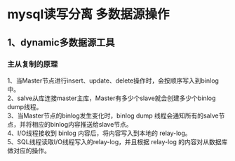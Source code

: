 # mysql读写分离 多数据源操作
## 1、dynamic多数据源工具
### 主从复制的原理
1、当Master节点进行insert、update、delete操作时，会按顺序写入到binlog中。  
2、salve从库连接master主库，Master有多少个slave就会创建多少个binlog dump线程。  
3、当Master节点的binlog发生变化时，binlog dump 线程会通知所有的salve节点，并将相应的binlog内容推送给slave节点。  
4、I/O线程接收到 binlog 内容后，将内容写入到本地的 relay-log。  
5、SQL线程读取I/O线程写入的relay-log，并且根据 relay-log 的内容对从数据库做对应的操作。
